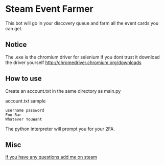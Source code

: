 # Steam Event Farmer

This bot will go in your discovery queue and farm all the event cards you can get.

## Notice
The .exe is the chromium driver for selenium if you dont trust it download the driver yourself
http://chromedriver.chromium.org/downloads

## How to use
Create an account.txt in the same directory as main.py

account.txt sample

`
username password 
`\
`
Foo Bar
`\
`
Whatever YouWant
`

The python interpreter will prompt you for your 2FA.

## Misc

[If you have any questions add me on steam](https://steamcommunity.com/id/SKosta/ "My steam account (vanity url: SKosta)")
